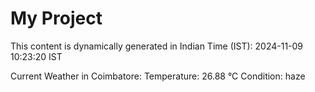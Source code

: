 # My Project

This content is dynamically generated in Indian Time (IST): 2024-11-09 10:23:20 IST


Current Weather in Coimbatore:
Temperature: 26.88 °C
Condition: haze

